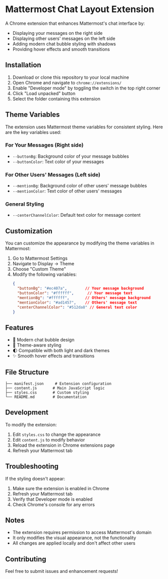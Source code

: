 # Mattermost Chat Layout Extension

A Chrome extension that enhances Mattermost's chat interface by:
- Displaying your messages on the right side
- Displaying other users' messages on the left side
- Adding modern chat bubble styling with shadows
- Providing hover effects and smooth transitions

## Installation

1. Download or clone this repository to your local machine
2. Open Chrome and navigate to `chrome://extensions/`
3. Enable "Developer mode" by toggling the switch in the top right corner
4. Click "Load unpacked" button
5. Select the folder containing this extension

## Theme Variables

The extension uses Mattermost theme variables for consistent styling. Here are the key variables used:

### For Your Messages (Right side)
- `--buttonBg`: Background color of your message bubbles
- `--buttonColor`: Text color of your messages

### For Other Users' Messages (Left side)
- `--mentionBg`: Background color of other users' message bubbles
- `--mentionColor`: Text color of other users' messages

### General Styling
- `--centerChannelColor`: Default text color for message content

## Customization

You can customize the appearance by modifying the theme variables in Mattermost:

1. Go to Mattermost Settings
2. Navigate to Display → Theme
3. Choose "Custom Theme"
4. Modify the following variables:
   ```json
   {
     "buttonBg": "#ec407a",        // Your message background
     "buttonColor": "#ffffff",      // Your message text
     "mentionBg": "#ffffff",       // Others' message background
     "mentionColor": "#ad1457",    // Others' message text
     "centerChannelColor": "#512da8" // General text color
   }
   ```

## Features

- 💬 Modern chat bubble design
- 🎨 Theme-aware styling
- 🌓 Compatible with both light and dark themes
- ✨ Smooth hover effects and transitions

## File Structure

```
├── manifest.json     # Extension configuration
├── content.js       # Main JavaScript logic
├── styles.css       # Custom styling
└── README.md        # Documentation
```

## Development

To modify the extension:

1. Edit `styles.css` to change the appearance
2. Edit `content.js` to modify behavior
3. Reload the extension in Chrome extensions page
4. Refresh your Mattermost tab

## Troubleshooting

If the styling doesn't appear:
1. Make sure the extension is enabled in Chrome
2. Refresh your Mattermost tab
3. Verify that Developer mode is enabled
4. Check Chrome's console for any errors

## Notes

- The extension requires permission to access Mattermost's domain
- It only modifies the visual appearance, not the functionality
- All changes are applied locally and don't affect other users

## Contributing

Feel free to submit issues and enhancement requests! 